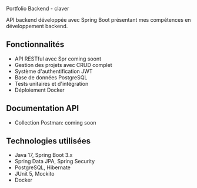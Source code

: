  Portfolio Backend - claver

API backend développée avec Spring Boot présentant mes compétences en développement backend.

## Fonctionnalités
- API RESTful avec Spr coming soont
- Gestion des projets avec CRUD complet
- Système d'authentification JWT
- Base de données PostgreSQL
- Tests unitaires et d'intégration
- Déploiement Docker

## Documentation API

- Collection Postman: coming soon

## Technologies utilisées
- Java 17, Spring Boot 3.x
- Spring Data JPA, Spring Security
- PostgreSQL, Hibernate
- JUnit 5, Mockito
- Docker 
